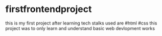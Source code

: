 # firstfrontendproject
this is my first project after learning 
tech stalks used are 
#html #css 
this project was to only learn and understand basic web devlopment works

